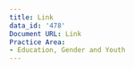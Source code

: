 ```yaml
---
title: Link
data_id: '478'
Document URL: Link
Practice Area:
- Education, Gender and Youth
---
```


